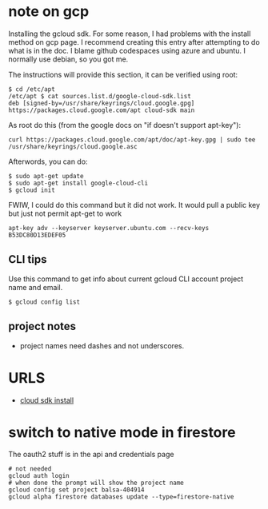 # note on gcp


Installing the gcloud sdk.  For some reason, I had problems with the install method on gcp page.  I recommend creating this entry
after attempting to do what is in the doc.  I blame github codespaces using azure and ubuntu.  I normally use debian, so you got me.

The instructions will provide this section, it can be verified using root:

```
$ cd /etc/apt
/etc/apt $ cat sources.list.d/google-cloud-sdk.list 
deb [signed-by=/usr/share/keyrings/cloud.google.gpg] https://packages.cloud.google.com/apt cloud-sdk main
```

As root do this (from the google docs on "if doesn't support apt-key"):

```
curl https://packages.cloud.google.com/apt/doc/apt-key.gpg | sudo tee /usr/share/keyrings/cloud.google.asc
```


Afterwords, you can do:

```
$ sudo apt-get update
$ sudo apt-get install google-cloud-cli
$ gcloud init
```

FWIW, I could do this command but it did not work.  It would pull a public key but just not permit apt-get to work

```
apt-key adv --keyserver keyserver.ubuntu.com --recv-keys B53DC80D13EDEF05
```

## CLI tips

Use this command to get info about current gcloud CLI account project name and email.

```
$ gcloud config list
```

## project notes

* project names need dashes and not underscores.

# URLS

* [cloud sdk install](https://cloud.google.com/sdk/docs/install)


# switch to native mode in firestore

The oauth2 stuff is in the api and credentials page

```
# not needed
gcloud auth login
# when done the prompt will show the project name
gcloud config set project balsa-404914
gcloud alpha firestore databases update --type=firestore-native
```